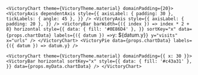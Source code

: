 `<VictoryChart theme={VictoryTheme.material} domainPadding={20}> <VictoryAxis dependentAxis style={{ axisLabel: { padding: 30 }, tickLabels: { angle: 45 }, }} /> <VictoryAxis style={{ axisLabel: { padding: 20 }, }} /> <VictoryBar barWidth={({ index }) => index * 2 + 8} horizontal style={{ data: { fill: '#0E86D4' }, }} sortKey="x" data={props.chartData} labels={({ datum }) =>`y: ${datum.y}`} y="visits" x="urls" /> </VictoryChart> <VictoryPie data={props.chartData} labels={({ datum }) => datum.y} />`

` <VictoryChart theme={VictoryTheme.material} domainPadding={{ x: 30 }}> <VictoryBar horizontal sortKey="x" style={{ data: { fill: '#c43a31' }, }} data={props.myData.chartData} /> </VictoryChart> `
